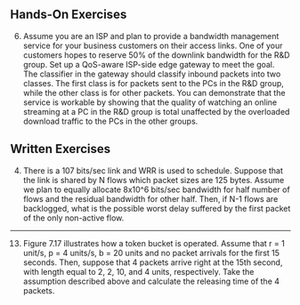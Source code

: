 ## Hands-On Exercises
6. Assume you are an ISP and plan to provide a bandwidth management service for
your business customers on their access links. One of your customers hopes to 
reserve 50% of the downlink bandwidth for the R&D group. Set up a QoS-aware 
ISP-side edge gateway to meet the goal. The classifier in the gateway should 
classify inbound packets into two classes. The first class is for packets sent to the 
PCs in the R&D group, while the other class is for other packets. You can 
demonstrate that the service is workable by showing that the quality of watching 
an online streaming at a PC in the R&D group is total unaffected by the 
overloaded download traffic to the PCs in the other groups.  


## Written Exercises
4. There is a 107 bits/sec link and WRR is used to schedule. Suppose that the link is 
shared by N flows which packet sizes are 125 bytes. Assume we plan to equally 
allocate 8x10^6 bits/sec bandwidth for half number of flows and the residual 
bandwidth for other half. Then, if N-1 flows are backlogged, what is the possible 
worst delay suffered by the first packet of the only non-active flow.  

-----

13. Figure 7.17 illustrates how a token bucket is operated. Assume that r = 1 unit/s, p
= 4 units/s, b = 20 units and no packet arrivals for the first 15 seconds. Then, 
suppose that 4 packets arrive right at the 15th second, with length equal to 2, 2, 
10, and 4 units, respectively. Take the assumption described above and calculate 
the releasing time of the 4 packets.  

